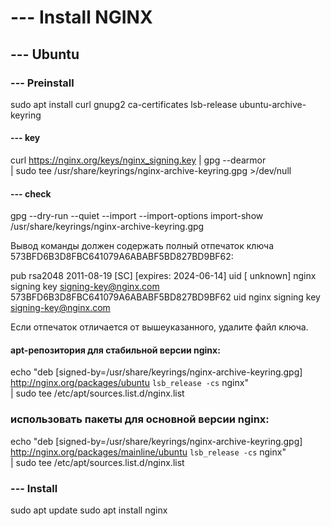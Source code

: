 # --- Install NGINX


## --- Ubuntu
### --- Preinstall
sudo apt install curl gnupg2 ca-certificates lsb-release ubuntu-archive-keyring

#### --- key
curl https://nginx.org/keys/nginx_signing.key | gpg --dearmor \
    | sudo tee /usr/share/keyrings/nginx-archive-keyring.gpg >/dev/null

#### --- check
gpg --dry-run --quiet --import --import-options import-show /usr/share/keyrings/nginx-archive-keyring.gpg

Вывод команды должен содержать полный отпечаток ключа 573BFD6B3D8FBC641079A6ABABF5BD827BD9BF62:

pub   rsa2048 2011-08-19 [SC] [expires: 2024-06-14]
uid   [ unknown] nginx signing key <signing-key@nginx.com>
      573BFD6B3D8FBC641079A6ABABF5BD827BD9BF62
uid                      nginx signing key <signing-key@nginx.com>

Если отпечаток отличается от вышеуказанного, удалите файл ключа.

#### apt-репозитория для стабильной версии nginx:
echo "deb [signed-by=/usr/share/keyrings/nginx-archive-keyring.gpg] \
http://nginx.org/packages/ubuntu `lsb_release -cs` nginx" \
    | sudo tee /etc/apt/sources.list.d/nginx.list

### использовать пакеты для основной версии nginx:
echo "deb [signed-by=/usr/share/keyrings/nginx-archive-keyring.gpg] \
http://nginx.org/packages/mainline/ubuntu `lsb_release -cs` nginx" \
    | sudo tee /etc/apt/sources.list.d/nginx.list

### --- Install
sudo apt update
sudo apt install nginx



